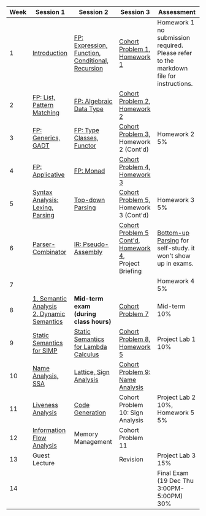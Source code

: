 
| Week | Session 1 | Session 2 | Session 3 | Assessment |
|---|---|---|---|---|
| 1 | [Introduction](./introduction.md) | [FP: Expression, Function, Conditional, Recursion](./fp_intro.md) | [Cohort Problem 1](https://github.com/50054-cdpa/cohort_probs/tree/main/fp_intro), <br/> [Homework 1](https://github.com/50054-cdpa/homework/tree/main/fp_intro) | Homework 1 no submission required. Please refer to the markdown file for instructions. | 
| 2 | [FP: List, Pattern Matching](./fp_haskell.md) | [FP: Algebraic Data Type](./fp_haskell.md) | [Cohort Problem 2](https://github.com/50054-cdpa/cohort_probs/tree/main/fp_haskell), <br/> [Homework 2](https://github.com/50054-cdpa/homework/tree/main/fp_haskell) |  |
| 3 | [FP: Generics, GADT](./fp_haskell_poly.md) | [FP: Type Classes, Functor](./fp_haskell_poly.md) | [Cohort Problem 3](https://github.com/50054-cdpa/cohort_probs/tree/main/fp_haskell_poly), <br/> Homework 2 (Cont'd) | Homework 2 5% |
| 4 | [FP: Applicative](./fp_applicative_monad.md) | [FP: Monad](./fp_applicative_monad.md) |  [Cohort Problem 4](https://github.com/50054-cdpa/cohort_probs/tree/main/fp_applicative_monad), <br/> [Homework 3](https://github.com/50054-cdpa/homework/tree/main/fp_haskell_poly) |  |
| 5 | [Syntax Analysis: Lexing, Parsing](./syntax_analysis.md) | [Top-down Parsing](./syntax_analysis.md) | [Cohort Problem 5](https://github.com/50054-cdpa/cohort_probs/tree/main/syntax_analysis), <br/> Homework 3 (Cont'd) | Homework 3 5% |
| 6 | [Parser-Combinator](./syntax_analysis_parser_combinator.md) | [IR: Pseudo-Assembly](./ir_pseudo_assembly.md) | [Cohort Problem 5 Cont'd](https://github.com/50054-cdpa/cohort_probs/tree/main/syntax_analysis), <br/> [Homework 4](), <br/> Project Briefing  | [Bottom-up Parsing](./syntax_analysis_2.md) for self-study. it won't show up in exams. | 
| 7 |  |  |  | Homework 4 5% | 
| 8 | [1. Semantic Analysis](./semantic_analysis.md) <br/> [2. Dynamic Semantics](./dynamic_semantics.md) | **Mid-term exam (during class hours)** | [Cohort Problem 7](https://github.com/50054-cdpa/cohort_probs/tree/main/dynamic_semantics) | Mid-term 10%  |
| 9 | [Static Semantics for SIMP](./static_semantics.md) | [Static Semantics for Lambda Calculus](./static_semantics_2.md) | [Cohort Problem 8](https://github.com/50054-cdpa/cohort_probs/tree/main/static_semantics), [Homework 5]()  | Project Lab 1 10% |
| 10 | [Name Analysis, SSA](./name_analysis.md) | [Lattice, Sign Analysis](./sign_analysis_lattice.md) | [Cohort Problem 9: Name Analysis](https://github.com/50054-cdpa/cohort_probs/tree/main/name_analysis) | | 
| 11 | [Liveness Analysis](./liveness_analysis.md) | [Code Generation](./code_generation.md) | Cohort Problem 10: Sign Analysis | Project Lab 2 10%,  Homework 5 5%  |  
| 12 |  [Information Flow Analysis](./advanced_static_analysis.md) | Memory Management  | Cohort Problem 11  |  |
| 13 | Guest Lecture | | Revision | Project Lab 3 15% |  |
| 14 | |  |  |Final Exam (19 Dec Thu 3:00PM-5:00PM) 30%|
